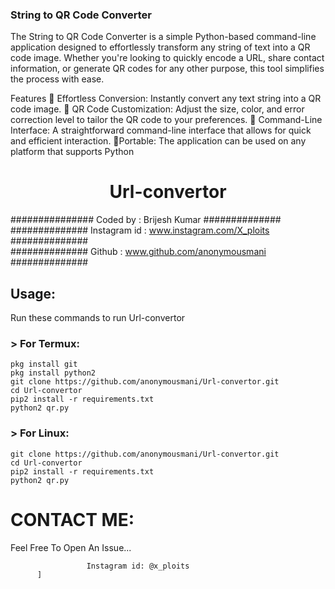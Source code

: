 ### String to QR Code Converter ###
The String to QR Code Converter is a simple Python-based command-line application designed to effortlessly transform any string of text into a QR code image. Whether you're looking to quickly encode a URL, share contact information, or generate QR codes for any other purpose, this tool simplifies the process with ease.

Features
🔵 Effortless Conversion: Instantly convert any text string into a QR code image.
🔵 QR Code Customization: Adjust the size, color, and error correction level to tailor the QR code to your preferences.
🔵 Command-Line Interface: A straightforward command-line interface that allows for quick and efficient interaction.
 🔵Portable: The application can be used on any platform that supports Python
<h1 align="center"> Url-convertor </br>
</h1>


###############  Coded by      : Brijesh Kumar ##############<br>
##############  Instagram id   : www.instagram.com/X_ploits ##############<br>
##############  Github         : www.github.com/anonymousmani ##############<br>

## Usage:

Run these commands to run Url-convertor

### > For Termux:
```
pkg install git
pkg install python2
git clone https://github.com/anonymousmani/Url-convertor.git
cd Url-convertor
pip2 install -r requirements.txt
python2 qr.py
```
### > For Linux:
```
git clone https://github.com/anonymousmani/Url-convertor.git
cd Url-convertor
pip2 install -r requirements.txt
python2 qr.py
```

# CONTACT ME:

Feel Free To Open An Issue...

```
                 Instagram id: @x_ploits
      ]
```
